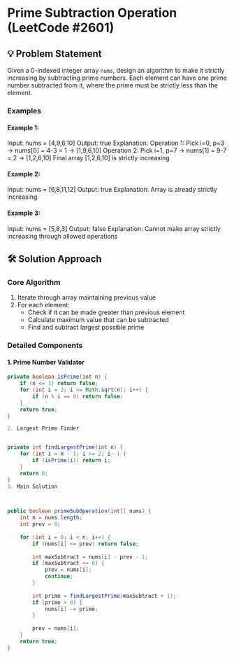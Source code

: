 # Prime Subtraction Operation (LeetCode #2601)

## 💡 Problem Statement
Given a 0-indexed integer array `nums`, design an algorithm to make it strictly increasing by subtracting prime numbers. Each element can have one prime number subtracted from it, where the prime must be strictly less than the element.

### Examples
#### Example 1:
Input: nums = [4,9,6,10]
Output: true
Explanation:
Operation 1: Pick i=0, p=3 → nums[0] = 4-3 = 1 → [1,9,6,10]
Operation 2: Pick i=1, p=7 → nums[1] = 9-7 = 2 → [1,2,6,10]
Final array [1,2,6,10] is strictly increasing
#### Example 2:
Input: nums = [6,8,11,12]
Output: true
Explanation: Array is already strictly increasing
#### Example 3:
Input: nums = [5,8,3]
Output: false
Explanation: Cannot make array strictly increasing through allowed operations

## 🛠️ Solution Approach

### Core Algorithm
1. Iterate through array maintaining previous value
2. For each element:
   - Check if it can be made greater than previous element
   - Calculate maximum value that can be subtracted
   - Find and subtract largest possible prime

### Detailed Components

#### 1. Prime Number Validator
```java
private boolean isPrime(int n) {
    if (n <= 1) return false;
    for (int i = 2; i <= Math.sqrt(n); i++) {
        if (n % i == 0) return false;
    }
    return true;
}

2. Largest Prime Finder


private int findLargestPrime(int n) {
    for (int i = n - 1; i >= 2; i--) {
        if (isPrime(i)) return i;
    }
    return 0;
}
3. Main Solution



public boolean primeSubOperation(int[] nums) {
    int n = nums.length;
    int prev = 0;
    
    for (int i = 0; i < n; i++) {
        if (nums[i] <= prev) return false;
        
        int maxSubtract = nums[i] - prev - 1;
        if (maxSubtract <= 0) {
            prev = nums[i];
            continue;
        }
        
        int prime = findLargestPrime(maxSubtract + 1);
        if (prime > 0) {
            nums[i] -= prime;
        }
        
        prev = nums[i];
    }
    return true;
}
